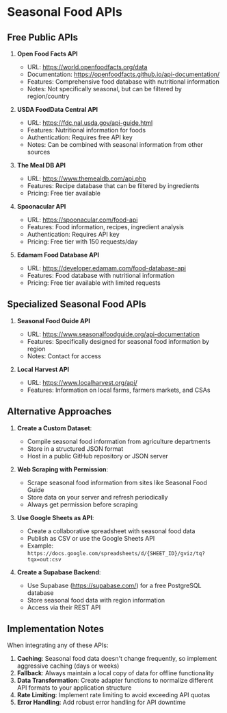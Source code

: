 # Seasonal Food APIs

## Free Public APIs

1. **Open Food Facts API**
   - URL: https://world.openfoodfacts.org/data
   - Documentation: https://openfoodfacts.github.io/api-documentation/
   - Features: Comprehensive food database with nutritional information
   - Notes: Not specifically seasonal, but can be filtered by region/country

2. **USDA FoodData Central API**
   - URL: https://fdc.nal.usda.gov/api-guide.html
   - Features: Nutritional information for foods
   - Authentication: Requires free API key
   - Notes: Can be combined with seasonal information from other sources

3. **The Meal DB API**
   - URL: https://www.themealdb.com/api.php
   - Features: Recipe database that can be filtered by ingredients
   - Pricing: Free tier available

4. **Spoonacular API**
   - URL: https://spoonacular.com/food-api
   - Features: Food information, recipes, ingredient analysis
   - Authentication: Requires API key
   - Pricing: Free tier with 150 requests/day

5. **Edamam Food Database API**
   - URL: https://developer.edamam.com/food-database-api
   - Features: Food database with nutritional information
   - Pricing: Free tier available with limited requests

## Specialized Seasonal Food APIs

1. **Seasonal Food Guide API**
   - URL: https://www.seasonalfoodguide.org/api-documentation
   - Features: Specifically designed for seasonal food information by region
   - Notes: Contact for access

2. **Local Harvest API**
   - URL: https://www.localharvest.org/api/
   - Features: Information on local farms, farmers markets, and CSAs

## Alternative Approaches

1. **Create a Custom Dataset**:
   - Compile seasonal food information from agriculture departments
   - Store in a structured JSON format
   - Host in a public GitHub repository or JSON server

2. **Web Scraping with Permission**:
   - Scrape seasonal food information from sites like Seasonal Food Guide
   - Store data on your server and refresh periodically
   - Always get permission before scraping

3. **Use Google Sheets as API**:
   - Create a collaborative spreadsheet with seasonal food data
   - Publish as CSV or use the Google Sheets API
   - Example: `https://docs.google.com/spreadsheets/d/{SHEET_ID}/gviz/tq?tqx=out:csv`

4. **Create a Supabase Backend**:
   - Use Supabase (https://supabase.com/) for a free PostgreSQL database
   - Store seasonal food data with region information
   - Access via their REST API

## Implementation Notes

When integrating any of these APIs:

1. **Caching**: Seasonal food data doesn't change frequently, so implement aggressive caching (days or weeks)
2. **Fallback**: Always maintain a local copy of data for offline functionality
3. **Data Transformation**: Create adapter functions to normalize different API formats to your application structure
4. **Rate Limiting**: Implement rate limiting to avoid exceeding API quotas
5. **Error Handling**: Add robust error handling for API downtime